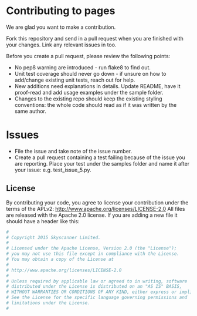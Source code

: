 # Contributing to pages
We are glad you want to make a contribution.

Fork this repository and send in a pull request when you are finished with your changes. Link any relevant issues in too.

Before you create a pull request, please review the following points:
* No pep8 warning are introduced - run flake8 to find out.
* Unit test coverage should never go down - if unsure on how to add/change existing unit tests, reach out for help.
* New additions need explanations in details. Update README, have it proof-read and add usage examples under the sample folder.
* Changes to the existing repo should keep the existing styling conventions: the whole code should read as if it was written by the same author.

# Issues
* File the issue and take note of the issue number. 
* Create a pull request containing a test failing because of the issue you are reporting. Place your test under the samples folder and name it after your issue: e.g. test_issue_5.py.

## License 
By contributing your code, you agree to license your contribution under the terms of the APLv2: http://www.apache.org/licenses/LICENSE-2.0 
All files are released with the Apache 2.0 license. 
If you are adding a new file it should have a header like this:
 
```python 
# 
# Copyright 2015 Skyscanner Limited. 
# 
# Licensed under the Apache License, Version 2.0 (the "License"); 
# you may not use this file except in compliance with the License. 
# You may obtain a copy of the License at 
# 
# http://www.apache.org/licenses/LICENSE-2.0 
# 
# Unless required by applicable law or agreed to in writing, software  
# distributed under the License is distributed on an "AS IS" BASIS, 
# WITHOUT WARRANTIES OR CONDITIONS OF ANY KIND, either express or implied. 
# See the License for the specific language governing permissions and
# limitations under the License. 
# 
```
